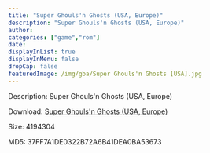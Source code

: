 ```yaml
---
title: "Super Ghouls'n Ghosts (USA, Europe)"
description: "Super Ghouls'n Ghosts (USA, Europe)"
author: 
categories: ["game","rom"]
date: 
displayInList: true
displayInMenu: false
dropCap: false
featuredImage: /img/gba/Super Ghouls'n Ghosts [USA].jpg
---
```


Description: Super Ghouls'n Ghosts (USA, Europe)

Download: <a style="text-decoration:underline;" href="https://mega.nz/#!qSZ2VSSC!vk6IxkZMIVbv89EVQ5RY1QpX_S3dC5tITSUFiWM3co8" target = "_blank" rel = "nofollow" > Super Ghouls'n Ghosts (USA, Europe)</a>

Size: 4194304

MD5: 37FF7A1DE0322B72A6B41DEA0BA53673

